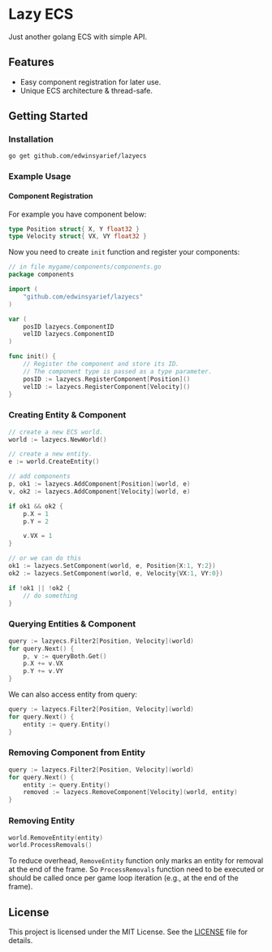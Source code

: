 # Lazy ECS

Just another golang ECS with simple API.

## Features

- Easy component registration for later use.
- Unique ECS architecture & thread-safe.

## Getting Started

### Installation

```shell
go get github.com/edwinsyarief/lazyecs
```

### Example Usage

#### Component Registration

For example you have component below:

```go
type Position struct{ X, Y float32 }
type Velocity struct{ VX, VY float32 }
```

Now you need to create `init` function and register your components:

```go
// in file mygame/components/components.go
package components

import (
    "github.com/edwinsyarief/lazyecs"
)

var (
    posID lazyecs.ComponentID
    velID lazyecs.ComponentID
)

func init() {
    // Register the component and store its ID.
    // The component type is passed as a type parameter.
    posID := lazyecs.RegisterComponent[Position]()
    velID := lazyecs.RegisterComponent[Velocity]()
}
```

### Creating Entity & Component

```go
// create a new ECS world.
world := lazyecs.NewWorld()

// create a new entity.
e := world.CreateEntity()

// add components
p, ok1 := lazyecs.AddComponent[Position](world, e)
v, ok2 := lazyecs.AddComponent[Velocity](world, e)

if ok1 && ok2 {
    p.X = 1
    p.Y = 2

    v.VX = 1
}

// or we can do this
ok1 := lazyecs.SetComponent(world, e, Position{X:1, Y:2})
ok2 := lazyecs.SetComponent(world, e, Velocity{VX:1, VY:0})

if !ok1 || !ok2 {
    // do something
}
```

### Querying Entities & Component

```go
query := lazyecs.Filter2[Position, Velocity](world)
for query.Next() {
    p, v := queryBoth.Get()
    p.X += v.VX
    p.Y += v.VY
}
```

We can also access entity from query:

```go
query := lazyecs.Filter2[Position, Velocity](world)
for query.Next() {
    entity := query.Entity()
}
```

### Removing Component from Entity

```go
query := lazyecs.Filter2[Position, Velocity](world)
for query.Next() {
    entity := query.Entity()
    removed := lazyecs.RemoveComponent[Velocity](world, entity)
}
```

### Removing Entity

```go
world.RemoveEntity(entity)
world.ProcessRemovals()
```

To reduce overhead, `RemoveEntity` function only marks an entity for removal at the end of the frame.
So `ProcessRemovals` function need to be executed or should be called once per game loop
iteration (e.g., at the end of the frame).

## License

This project is licensed under the MIT License. See the [LICENSE](./LICENSE) file for details.
